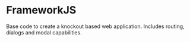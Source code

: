 # FrameworkJS
Base code to create a knockout based web application. Includes routing, dialogs and modal capabilities.
